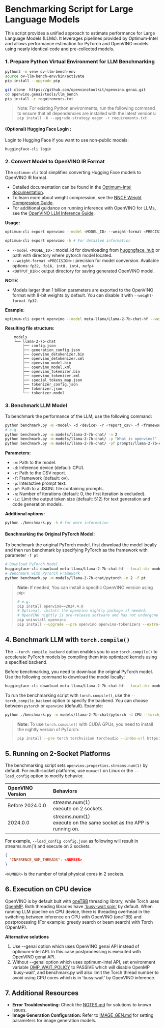 # Benchmarking Script for Large Language Models

This script provides a unified approach to estimate performance for Large Language Models (LLMs). It leverages pipelines provided by Optimum-Intel and allows performance estimation for PyTorch and OpenVINO models using nearly identical code and pre-collected models.


### 1. Prepare Python Virtual Environment for LLM Benchmarking
   
``` bash
python3 -m venv ov-llm-bench-env
source ov-llm-bench-env/bin/activate
pip install --upgrade pip

git clone  https://github.com/openvinotoolkit/openvino.genai.git
cd openvino.genai/tools/llm_bench
pip install -r requirements.txt  
```

> Note:
> For existing Python environments, run the following command to ensure that all dependencies are installed with the latest versions:  
> `pip install -U --upgrade-strategy eager -r requirements.txt`

#### (Optional) Hugging Face Login :

Login to Hugging Face if you want to use non-public models:

```bash
huggingface-cli login
```

### 2. Convert Model to OpenVINO IR Format
   
The `optimum-cli` tool simplifies converting Hugging Face models to OpenVINO IR format. 
- Detailed documentation can be found in the [Optimum-Intel documentation](https://huggingface.co/docs/optimum/main/en/intel/openvino/export). 
- To learn more about weight compression, see the [NNCF Weight Compression Guide](https://docs.openvino.ai/2024/openvino-workflow/model-optimization-guide/weight-compression.html).
- For additional guidance on running inference with OpenVINO for LLMs, see the [OpenVINO LLM Inference Guide](https://docs.openvino.ai/2024/learn-openvino/llm_inference_guide.html).

**Usage:**

```bash
optimum-cli export openvino --model <MODEL_ID> --weight-format <PRECISION> <OUTPUT_DIR>

optimum-cli export openvino -h # For detailed information
```

* `--model <MODEL_ID>` : model_id for downloading from [huggngface_hub](https://huggingface.co/models) or path with directory where pytorch model located. 
* `--weight-format <PRECISION>` : precision for model conversion. Available options: `fp32, fp16, int8, int4, mxfp4`
* `<OUTPUT_DIR>`: output directory for saving generated OpenVINO model.

**NOTE:** 
- Models larger than 1 billion parameters are exported to the OpenVINO format with 8-bit weights by default. You can disable it with `--weight-format fp32`.

**Example:**
```bash
optimum-cli export openvino --model meta-llama/Llama-2-7b-chat-hf --weight-format fp16 models/llama-2-7b-chat
```
**Resulting file structure:**

```console
    models
    └── llama-2-7b-chat
        ├── config.json
        ├── generation_config.json
        ├── openvino_detokenizer.bin
        ├── openvino_detokenizer.xml
        ├── openvino_model.bin
        ├── openvino_model.xml
        ├── openvino_tokenizer.bin
        ├── openvino_tokenizer.xml
        ├── special_tokens_map.json
        ├── tokenizer_config.json
        ├── tokenizer.json
        └── tokenizer.model
```

### 3. Benchmark LLM Model

To benchmark the performance of the LLM, use the following command:

``` bash
python benchmark.py -m <model> -d <device> -r <report_csv> -f <framework> -p <prompt text> -n <num_iters>
# e.g.
python benchmark.py -m models/llama-2-7b-chat/ -n 2
python benchmark.py -m models/llama-2-7b-chat/ -p "What is openvino?" -n 2
python benchmark.py -m models/llama-2-7b-chat/ -pf prompts/llama-2-7b-chat_l.jsonl -n 2
```

**Parameters:**
- `-m`: Path to the model.
- `-d`: Inference device (default: CPU).
- `-r`: Path to the CSV report.
- `-f`: Framework (default: ov).
- `-p`: Interactive prompt text.
- `-pf`: Path to a JSONL file containing prompts.
- `-n`: Number of iterations (default: 0, the first iteration is excluded).
- `-ic`: Limit the output token size (default: 512) for text generation and code generation models.

**Additional options:**
``` bash
python ./benchmark.py -h # for more information
```

#### Benchmarking the Original PyTorch Model:
To benchmark the original PyTorch model, first download the model locally and then run benchmark by specifying PyTorch as the framework with parameter `-f pt`

```bash
# Download PyTorch Model
huggingface-cli download meta-llama/Llama-2-7b-chat-hf --local-dir models/llama-2-7b-chat/pytorch
# Benchmark with PyTorch Framework
python benchmark.py -m models/llama-2-7b-chat/pytorch -n 2 -f pt
```

> **Note:** If needed, You can install a specific OpenVINO version using pip:
> ``` bash
> # e.g. 
> pip install openvino==2024.4.0
> # Optional, install the openvino nightly package if needed.
> # OpenVINO nightly is pre-release software and has not undergone full release validation or qualification. 
> pip uninstall openvino
> pip install --upgrade --pre openvino openvino-tokenizers --extra-index-url https://storage.openvinotoolkit.org/simple/wheels/nightly
> ```

## 4. Benchmark LLM with `torch.compile()`

The `--torch_compile_backend` option enables you to use `torch.compile()` to accelerate PyTorch models by compiling them into optimized kernels using a specified backend.

Before benchmarking, you need to download the original PyTorch model. Use the following command to download the model locally:

```bash
huggingface-cli download meta-llama/Llama-2-7b-chat-hf --local-dir models/llama-2-7b-chat/pytorch
```

To run the benchmarking script with `torch.compile()`, use the `--torch_compile_backend` option to specify the backend. You can choose between `pytorch` or `openvino` (default). Example:

```bash
python ./benchmark.py -m models/llama-2-7b-chat/pytorch -d CPU --torch_compile_backend openvino
```

> **Note:** To use `torch.compile()` with CUDA GPUs, you need to install the nightly version of PyTorch:
>
> ```bash
> pip install --pre torch torchvision torchaudio --index-url https://download.pytorch.org/whl/nightly/cu118
> ```


## 5. Running on 2-Socket Platforms

The benchmarking script sets `openvino.properties.streams.num(1)` by default. For multi-socket platforms, use `numactl` on Linux or the `--load_config` option to modify behavior.

| OpenVINO Version    | Behaviors                                       |
|:--------------------|:------------------------------------------------|
| Before 2024.0.0     | streams.num(1) <br>execute on 2 sockets.        |
| 2024.0.0            | streams.num(1) <br>execute on the same socket as the APP is running on. |

For example, `--load_config config.json` as following will result in streams.num(1) and execute on 2 sockets.
```json
{
  "INFERENCE_NUM_THREADS": <NUMBER>
} 
``` 
`<NUMBER>` is the number of total physical cores in 2 sockets.

## 6. Execution on CPU device

OpenVINO is by default bult with [oneTBB](https://github.com/oneapi-src/oneTBB/) threading library, while Torch uses [OpenMP](https://www.openmp.org/). Both threading libraries have ['busy-wait spin'](https://gcc.gnu.org/onlinedocs/libgomp/GOMP_005fSPINCOUNT.html) by default. When running LLM pipeline on CPU device, there is threading overhead in the switching between inference on CPU with OpenVINO (oneTBB) and postprocessing (For example: greedy search or beam search) with Torch (OpenMP).

**Alternative solutions**
1. Use --genai option which uses OpenVINO genai API instead of optimum-intel API. In this case postprocessing is executed with OpenVINO genai API.
2. Without --genai option which uses optimum-intel API, set environment variable [OMP_WAIT_POLICY](https://gcc.gnu.org/onlinedocs/libgomp/OMP_005fWAIT_005fPOLICY.html) to PASSIVE which will disable OpenMP 'busy-wait', and benchmark.py will also limit the Torch thread number to avoid using CPU cores which is in 'busy-wait' by OpenVINO inference.

## 7. Additional Resources

- **Error Troubleshooting:** Check the [NOTES.md](./doc/NOTES.md) for solutions to known issues.
- **Image Generation Configuration:** Refer to [IMAGE_GEN.md](./doc/IMAGE_GEN.md) for setting parameters for image generation models.
